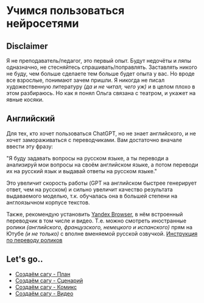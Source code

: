 
# Учимся пользоваться нейросетями




## Disclaimer

Я не преподаватель/педагог, это первый опыт. Будут недочёты и ляпы одназначно, не стесняйтесь спрашивать/поправлять.
Заставлять никого не буду, чем больше сделаете тем больше будет опыта у вас. Но вроде все взрослые, понимают зачем пришли.
Я никогда не писал художественную литературу *(да и не читал, чего уж)* и в целом плохо в этом разбираюсь. Но как я понял Ольга связана с театром, и укажет на явные косяки.


## Английский

Для тех, кто хочет пользоваться ChatGPT, но не знает английского, и не хочет замораживаться с переводчиками. Вам достаточно вначале ввести эту фразу:

"Я буду задавать вопросы на русском языке, а ты переводи а анализируй мои вопросы на своём английском языке, а потом переводи их на русский язык и выдавай ответы на русском языке." 

Это увеличит скорость работы (GPT на английском быстрее генерирует ответ, чем на русском) и сильно увеличит качество результата выдаваемого моделью, т.к. обучалась она в большей степени на англоязычном корпусе текстов.

Также, рекомендую установить [Yandex Browser](https://browser.yandex.ru/), в нём встроенный переводчик в том числе и видео. Т.е. можно смотреть иностранные ролики *(английского, французского, немецкого и испанского)* прям на Ютубе *(и не только)* с вполне вменяемой русской озвучкой. [Инструкция по переводу роликов](https://browser.yandex.ru/help/search-and-browse/translators-settings.html#videos)
 

## Let's go..

- [Создаём сагу - План](ch.0.md)
- [Создаём сагу - Сценарий](ch.1.md)
- [Создаём сагу - Комикс](ch.2.md)
- [Создаём сагу - Видео](ch.3.md)

